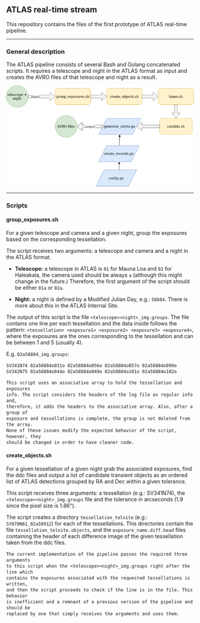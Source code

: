## ATLAS real-time stream

This repository contains the files of the first prototype of ATLAS real-time pipeline.
***

### General description

The ATLAS pipeline consists of several Bash and Golang concatenated scripts. It requires a telescope and night in the ATLAS format as input and creates the AVRO files of that telescope and night as a result.

![](doc/images/atlas-pipeline.png)

***
### Scripts

#### group_exposures.sh

For a given telescope and camera and a given night, group the exposures based on the corresponding tessellation.

The script receives two arguments: a telescope and camera and a night in the ATLAS format.

* **Telescope:** a telescope in ATLAS is `01` for Mauna Loa and `02` for Haleakala, the camera used should be always `a` (although this might change in the future.) Therefore, the first argument of the script should be either `01a` or `02a`.

* **Night:** a night is defined by a Modified Julian Day, e.g.: `58884`. There is more about this in the ATLAS Internal Site.

The output of this script is the file `<telescope><night>_img.groups`. The file contains one line per each tessellation and the data inside follows the pattern: `<tessellation> <exposure1> <exposure2> <exposure3> <exposure4>`, where the exposures are the ones corresponding to the tessellation and can be between 1 and 5 (usually 4).

E.g. `02a58884_img.groups`:
```
SV341N74 02a58884o031o 02a58884o056o 02a58884o057o 02a58884o099o
SV342N75 02a58884o044o 02a58884o049o 02a58884o101o 02a58884o102o
```

```
This script uses an associative array to hold the tessellation and exposures
info. The script considers the headers of the log file as regular info and,
therefore, it adds the headers to the associative array. Also, after a group of
exposure and tessellations is complete, the group is not deleted from the array.
None of these issues modify the expected behavior of the script, however, they
should be changed in order to have cleaner code.
```

#### create_objects.sh

For a given tessellation of a given night grab the associated exposures, find the ddc files and output a list of candidate transient objects as an ordered list of ATLAS detections grouped by RA and Dec within a given tolerance.

This script receives three arguments: a tessellation (e.g.: SV341N74), the  `<telescope><night>_img.groups` file and the tolerance in arcseconds (1.9 since the pixel size is 1.86").

The script creates a directory `tessellation_telnite` (e.g.: `SY070N61_02a58912`) for each of the tessellations. This directories contain the file `tessellation_telnite.objects`, and the `exposure_name.diff.head` files containing the header of each difference image of the given tessellation taken from the ddc files.

```
The current implementation of the pipeline passes the required three arguments
to this script when the <telescope><night>_img.groups right after the line which
contains the exposures associated with the requested tessellations is written,
and then the script proceeds to check if the line is in the file. This behavior
is inefficient and a remnant of a previous version of the pipeline and should be
replaced by one that simply receives the arguments and uses them.
```
